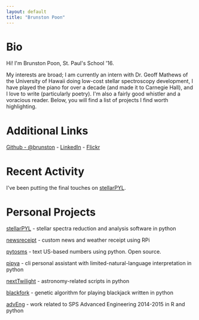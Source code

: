 ```yaml
---
layout: default
title: "Brunston Poon"
---
```


Bio
===

Hi! I'm Brunston Poon, St. Paul's School '16.

My interests are broad; I am currently an intern with Dr. Geoff Mathews of the University of Hawaii doing low-cost stellar spectroscopy development, I have played the piano for over a decade (and made it to Carnegie Hall), and I love to write (particularly poetry). I'm also a fairly good whistler and a voracious reader. Below, you will find a list of projects I find worth highlighting. 

Additional Links
================

[Github - @brunston](https://github.com/brunston) - [LinkedIn](https://linkedin.com/in/brunston) - [Flickr](https://www.flickr.com/photos/purplejellyfish/)

Recent Activity
===============

I've been putting the final touches on [stellarPYL](http://st.bpbp.xyz/).

Personal Projects
=================

[stellarPYL](http://st.bpbp.xyz/) - stellar spectra reduction and analysis software in python

[newsreceipt](https://github.com/brunston/newsreceipt) - custom news and weather receipt using RPi

[pytosms](https://github.com/brunston/pytosms) - text US-based numbers using python. Open source.

[pipya](http://pipya.bpbp.xyz/) - cli personal assistant with limited-natural-language interpretation in python

[nextTwilight](http://next.bpbp.xyz/) - astronomy-related scripts in python

[blackfork](http://blackfork.bpbp.xyz/) - genetic algorithm for playing blackjack written in python

[advEng](http://adveng.bpbpy.xyz/) - work related to SPS Advanced Engineering 2014-2015 in R and python
